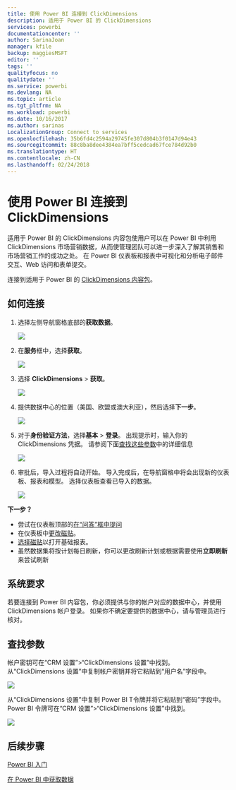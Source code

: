 ```yaml
---
title: 使用 Power BI 连接到 ClickDimensions
description: 适用于 Power BI 的 ClickDimensions
services: powerbi
documentationcenter: ''
author: SarinaJoan
manager: kfile
backup: maggiesMSFT
editor: ''
tags: ''
qualityfocus: no
qualitydate: ''
ms.service: powerbi
ms.devlang: NA
ms.topic: article
ms.tgt_pltfrm: NA
ms.workload: powerbi
ms.date: 10/16/2017
ms.author: sarinas
LocalizationGroup: Connect to services
ms.openlocfilehash: 35b6fd4c2594a29745fe307d804b3f0147d94e43
ms.sourcegitcommit: 88c8ba8dee4384ea7bff5cedcad67fce784d92b0
ms.translationtype: HT
ms.contentlocale: zh-CN
ms.lasthandoff: 02/24/2018
---
```

# <a name="connect-to-clickdimensions-with-power-bi"></a>使用 Power BI 连接到 ClickDimensions
适用于 Power BI 的 ClickDimensions 内容包使用户可以在 Power BI 中利用 ClickDimensions 市场营销数据，从而使管理团队可以进一步深入了解其销售和市场营销工作的成功之处。 在 Power BI 仪表板和报表中可视化和分析电子邮件交互、Web 访问和表单提交。

连接到适用于 Power BI 的 [ClickDimensions 内容包](https://app.powerbi.com/getdata/services/click-dimensions)。

## <a name="how-to-connect"></a>如何连接
1. 选择左侧导航窗格底部的**获取数据**。
   
   ![](media/service-connect-to-clickdimensions/getdata.png)
2. 在**服务**框中，选择**获取**。
   
   ![](media/service-connect-to-clickdimensions/services.png)
3. 选择 **ClickDimensions** \> **获取**。
   
   ![](media/service-connect-to-clickdimensions/clickdimensions.png)
4. 提供数据中心的位置（美国、欧盟或澳大利亚），然后选择**下一步**。
   
   ![](media/service-connect-to-clickdimensions/params.png)
5. 对于**身份验证方法**，选择**基本** \> **登录**。 出现提示时，输入你的 ClickDimensions 凭据。 请参阅下面[查找这些参数](#FindingParams)中的详细信息
   
    ![](media/service-connect-to-clickdimensions/creds.png)
6. 审批后，导入过程将自动开始。 导入完成后，在导航窗格中将会出现新的仪表板、报表和模型。 选择仪表板查看已导入的数据。
   
     ![](media/service-connect-to-clickdimensions/dashboard.png)

**下一步？**

* 尝试在仪表板顶部的[在“问答”框中提问](power-bi-q-and-a.md)
* 在仪表板中[更改磁贴](service-dashboard-edit-tile.md)。
* [选择磁贴](service-dashboard-tiles.md)以打开基础报表。
* 虽然数据集将按计划每日刷新，你可以更改刷新计划或根据需要使用**立即刷新**来尝试刷新

## <a name="system-requirements"></a>系统要求
若要连接到 Power BI 内容包，你必须提供与你的帐户对应的数据中心，并使用 ClickDimensions 帐户登录。 如果你不确定要提供的数据中心，请与管理员进行核对。

<a name="FindingParams"></a>

## <a name="finding-parameters"></a>查找参数
帐户密钥可在“CRM 设置”\>“ClickDimensions 设置”中找到。 从“ClickDimensions 设置”中复制帐户密钥并将它粘贴到“用户名”字段中。  

![](media/service-connect-to-clickdimensions/crm.png)  

从“ClickDimensions 设置”中复制 Power BI T令牌并将它粘贴到“密码”字段中。 Power BI 令牌可在“CRM 设置”\>“ClickDimensions 设置”中找到。  

![](media/service-connect-to-clickdimensions/crm2.png)  

## <a name="next-steps"></a>后续步骤
[Power BI 入门](service-get-started.md)

[在 Power BI 中获取数据](service-get-data.md)

